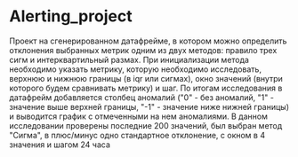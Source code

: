 # Alerting_project

Проект на сгенерированном датафрейме, в котором можно определить отклонения выбранных метрик одним из двух методов: правило трех сигм и интерквартильный размах. 
При инициализации метода необходимо указать метрику, которую необходимо исследовать, верхнюю и нижнюю границы (в iqr или сигмах), окно значений (внутри которого будем сравнивать 
метрику) и шаг.
По итогам исследования в датафрейм добавляется столбец аномалий ("0" - без аномалий, "1" - значение выше верхней границы, "-1" - значение ниже нижней границы) 
и выводится график с отмеченными на нем аномалиями.
В данном исследовании проверены последние 200 значений, был выбран метод "Сигма", в плюс/минус одно стандартное отклонение, с окном в 4 значения и шагом 24 часа
